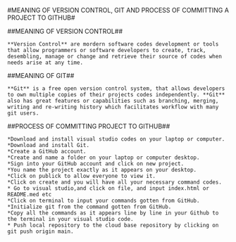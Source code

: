 #MEANING OF VERSION CONTROL, GIT AND PROCESS OF COMMITTING A PROJECT TO GITHUB#

##MEANING OF VERSION CONTROL##

    **Version Control** are mordern software codes development or tools that allow programmers or software developers to create, track, desembling, manage or change and retrieve their source of codes when needs arise at any time.

##MEANING OF GIT##

    **Git** is a free open version control system, that allows developers to own multiple copies of their projects codes independently. **Git** also has great features or capabilities such as branching, merging, writing and re-writing history which facilitates workflow with many git users.

##PROCESS OF COMMITTING PROJECT TO GITHUB##

    *Download and install visual studio codes on your laptop or computer.
    *Download and install Git.
    *Create a GitHub account.
    *Create and name a folder on your laptop or computer desktop.
    *Sign into your GitHub account and click on new project.
    *You name the project exactly as it appears on your desktop.
    *Click on publick to allow everyone to view it.
    *Click on create and you will have all your necessary command codes.
    * Go to visual studio,and click on file, and input index.html or README.med etc
    *Click on terminal to input your commands gotten from GitHub.
    *Initialize git from the command gotten from GitHub.
    *Copy all the commands as it appears line by line in your Github to the terminal in your visual studio code.
    * Push local repository to the cloud base repository by clicking on git push origin main.



